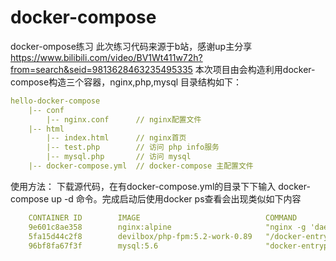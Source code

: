 # docker-compose
docker-ompose练习
此次练习代码来源于b站，感谢up主分享 https://www.bilibili.com/video/BV1Wt411w72h?from=search&seid=9813628463235495335
本次项目由会构造利用docker-compose构造三个容器，nginx,php,mysql
目录结构如下：
```yaml
hello-docker-compose
    |-- conf
        |-- nginx.conf      // nginx配置文件
    |-- html
        |-- index.html      // nginx首页
        |-- test.php        // 访问 php info服务
        |-- mysql.php       // 访问 mysql
    |-- docker-compose.yml  // docker-compose 主配置文件
```
使用方法：
下载源代码，在有docker-compose.yml的目录下下输入 docker-compose up -d 命令。完成启动后使用docker ps查看会出现类似如下内容
```yaml
    CONTAINER ID        IMAGE                            COMMAND                  CREATED             STATUS              PORTS                NAMES
    9e601c8ae358        nginx:alpine                     "nginx -g 'daemon of…"   50 minutes ago      Up 49 minutes       0.0.0.0:80-          >80/tcp   firstdocker_nginx_1
    5fa15d44c2f8        devilbox/php-fpm:5.2-work-0.89   "/docker-entrypoint.…"   53 minutes ago      Up 53 minutes       9000/tcp             firstdocker_php_1
    96bf8fa67f3f        mysql:5.6                        "docker-entrypoint.s…"   53 minutes ago      Up 53 minutes       3306/tcp             firstdocker_mysql_1
```
